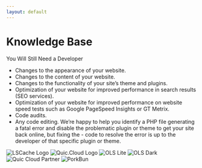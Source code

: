 ```yaml
---
layout: default
---
```

# Knowledge Base

You Will Still Need a Developer

- Changes to the appearance of your website.
- Changes to the content of your website.
- Changes to the functionality of your site’s theme and plugins.
- Optimization of your website for improved performance in search results (SEO services).
- Optimization of your website for improved performance on website speed tests such as Google PageSpeed Insights or GT Metrix.
- Code audits.
- Any code editing. We’re happy to help you identify a PHP file generating a fatal error and disable the problematic plugin or theme to get your site back online, but fixing the - code to resolve the error is up to the developer of that specific plugin or theme.

![LSCache Logo](https://gooby-s3.us-southeast-1.linodeobjects.com/lscwp-logo.png)
![Quic.Cloud Logo](https://gooby-s3.us-southeast-1.linodeobjects.com/quic-cloud-logo-dark_stack_600px-download.png)
![OLS Lite](https://gooby-s3.us-southeast-1.linodeobjects.com/litespeed-webserver-logo_light.png)
![OLS Dark](https://gooby-s3.us-southeast-1.linodeobjects.com/litespeed-webserver-logo_dark.png)
![Quic Cloud Partner](https://gooby-s3.us-southeast-1.linodeobjects.com/quic_cloud-certified-hosting-providers.png)
![PorkBun](https://porkbun.design/assets/porkbun_rgb.png)